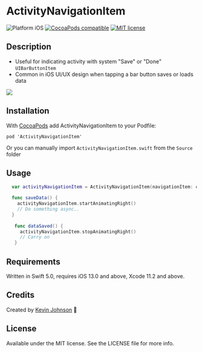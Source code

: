 # ActivityNavigationItem

![Platform iOS](https://img.shields.io/badge/platform-iOS-blue.svg)
[![CocoaPods compatible](https://img.shields.io/cocoapods/v/ActivityNavigationItem.svg)](https://cocoapods.org/pods/ActivityNavigationItem)
[![MIT license](http://img.shields.io/badge/license-MIT-blue.svg)](https://github.com/longhorn499/ActivityNavigationItem/raw/master/LICENSE.md)


## Description

- Useful for indicating activity with system "Save" or "Done" `UIBarButtonItem`
- Common in iOS UI/UX design when tapping a bar button saves or loads data

<img src="https://raw.githubusercontent.com/longhorn499/ActivityNavigationItem/master/Screenshots/Animating.gif"/>

## Installation

With [CocoaPods](https://cocoapods.org) add ActivityNavigationItem to your Podfile:

```
pod 'ActivityNavigationItem'
```

Or you can manually import `ActivityNavigationItem.swift` from the `Source` folder

## Usage

``` swift
  var activityNavigationItem = ActivityNavigationItem(navigationItem: controller.navigationItem)

  func saveData() {
    activityNavigationItem.startAnimatingRight()
    // Do something async..
  }
    
   func dataSaved() {
     activityNavigationItem.stopAnimatingRight()
     // Carry on
   } 
```

## Requirements

Written in Swift 5.0, requires iOS 13.0 and above, Xcode 11.2 and above.

## Credits

Created by [Kevin Johnson](http://www.johnsonkevin.com) 🤠

## License

Available under the MIT license. See the LICENSE file for more info.
